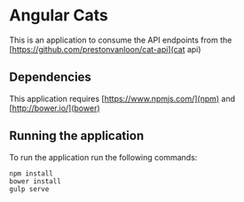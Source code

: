 # Angular Cats
This is an application to consume the API endpoints from the [https://github.com/prestonvanloon/cat-api](cat api)

## Dependencies

This application requires [https://www.npmjs.com/](npm) and [http://bower.io/](bower)

## Running the application

To run the application run the following commands:

`npm install`<br>
`bower install`<br>
`gulp serve`<br>